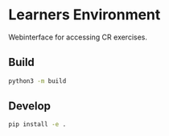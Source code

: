 # Learners Environment

Webinterface for accessing CR exercises.

## Build

```bash
python3 -m build
```

## Develop

```bash
pip install -e .
```
